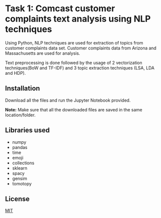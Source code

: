 # Task 1: Comcast customer complaints text analysis using NLP techniques

Using Python, NLP techniques are used for extraction of topics from customer complaints data set. Customer complaints data from Arizona and Massachusetts are used for analysis.

Text preprocessing is done followed by the usage of 2 vectorization techniques(BoW and TF-IDF) and 3 topic extraction techniques (LSA, LDA and HDP).

## Installation

Download all the files and run the Jupyter Notebook provided.

__Note:__ Make sure that all the downloaded files are saved in the same location/folder.

## Libraries used

  - numpy
  - pandas
  - time
  - emoji
  - collections
  - sklearn
  - spacy
  - gensim
  - tomotopy



## License

[MIT](https://choosealicense.com/licenses/mit/)
